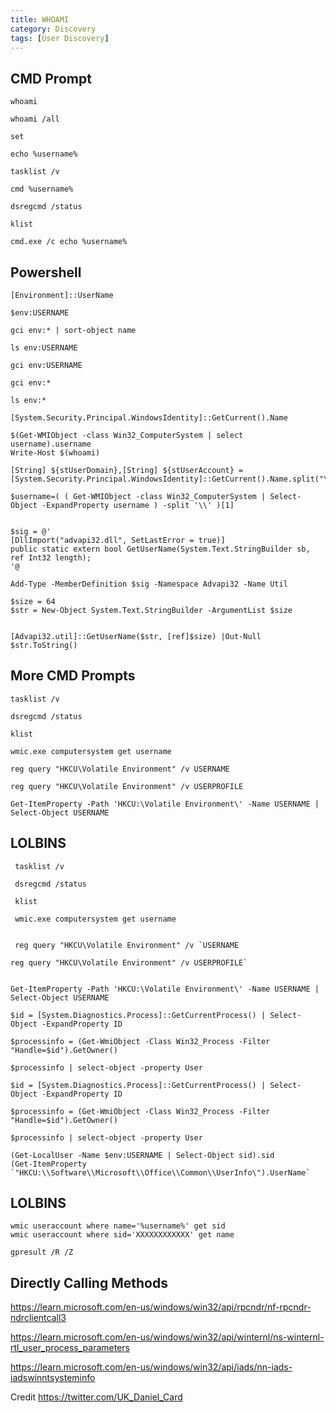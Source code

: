 ```yaml
---
title: WHOAMI
category: Discovery
tags: [User Discovery]
---
```


## CMD Prompt
 
    whoami
 
    whoami /all
 
    set
 
    echo %username%
 
    tasklist /v
 
    cmd %username%
 
    dsregcmd /status
 
    klist
 
    cmd.exe /c echo %username%
 
 
## Powershell
 
    [Environment]::UserName
 
    $env:USERNAME
 
    gci env:* | sort-object name
 
    ls env:USERNAME
 
    gci env:USERNAME
 
    gci env:*
 
    ls env:*
 
    [System.Security.Principal.WindowsIdentity]::GetCurrent().Name
 
 
[System.Environment]::GetEnvironmentVariable('username')
 
    $(Get-WMIObject -class Win32_ComputerSystem | select username).username
    Write-Host $(whoami)
 
    [String] ${stUserDomain},[String] ${stUserAccount} = [System.Security.Principal.WindowsIdentity]::GetCurrent().Name.split("\")
 
    $username=( ( Get-WMIObject -class Win32_ComputerSystem | Select-Object -ExpandProperty username ) -split '\\' )[1]
 
 
    $sig = @'
    [DllImport("advapi32.dll", SetLastError = true)]
    public static extern bool GetUserName(System.Text.StringBuilder sb, ref Int32 length);
    '@
 
    Add-Type -MemberDefinition $sig -Namespace Advapi32 -Name Util
 
    $size = 64
    $str = New-Object System.Text.StringBuilder -ArgumentList $size

 
    [Advapi32.util]::GetUserName($str, [ref]$size) |Out-Null
    $str.ToString()
 
 
## More CMD Prompts
 
    tasklist /v
 
    dsregcmd /status
 
    klist
 
    wmic.exe computersystem get username
 
    reg query "HKCU\Volatile Environment" /v USERNAME
 
    reg query "HKCU\Volatile Environment" /v USERPROFILE
 
    Get-ItemProperty -Path 'HKCU:\Volatile Environment\' -Name USERNAME | Select-Object USERNAME
 
## LOLBINS
 
     tasklist /v
 
     dsregcmd /status
 
     klist
 
     wmic.exe computersystem get username

 
     reg query "HKCU\Volatile Environment" /v `USERNAME
 
    reg query "HKCU\Volatile Environment" /v USERPROFILE`
 
 
    Get-ItemProperty -Path 'HKCU:\Volatile Environment\' -Name USERNAME | Select-Object USERNAME
 
    $id = [System.Diagnostics.Process]::GetCurrentProcess() | Select-Object -ExpandProperty ID
 
    $processinfo = (Get-WmiObject -Class Win32_Process -Filter "Handle=$id").GetOwner()
 
    $processinfo | select-object -property User
 
    $id = [System.Diagnostics.Process]::GetCurrentProcess() | Select-Object -ExpandProperty ID
 
    $processinfo = (Get-WmiObject -Class Win32_Process -Filter "Handle=$id").GetOwner()
 
    $processinfo | select-object -property User
 
    (Get-LocalUser -Name $env:USERNAME | Select-Object sid).sid
    (Get-ItemProperty `"HKCU:\\Software\\Microsoft\\Office\\Common\\UserInfo\").UserName`
 
## LOLBINS
 
    wmic useraccount where name='%username%' get sid
    wmic useraccount where sid='XXXXXXXXXXXX' get name
 
    gpresult /R /Z
 
 
## Directly Calling Methods
 
https://learn.microsoft.com/en-us/windows/win32/api/rpcndr/nf-rpcndr-ndrclientcall3
 
https://learn.microsoft.com/en-us/windows/win32/api/winternl/ns-winternl-rtl_user_process_parameters
 
https://learn.microsoft.com/en-us/windows/win32/api/iads/nn-iads-iadswinntsysteminfo
 
Credit
https://twitter.com/UK_Daniel_Card
 